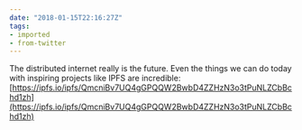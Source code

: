 ```yaml
---
date: "2018-01-15T22:16:27Z"
tags:
- imported
- from-twitter
---
```

The distributed internet really is the future. Even the things we can do today with inspiring projects like IPFS are incredible: [https://ipfs.io/ipfs/QmcniBv7UQ4gGPQQW2BwbD4ZZHzN3o3tPuNLZCbBchd1zh](https://ipfs.io/ipfs/QmcniBv7UQ4gGPQQW2BwbD4ZZHzN3o3tPuNLZCbBchd1zh)
